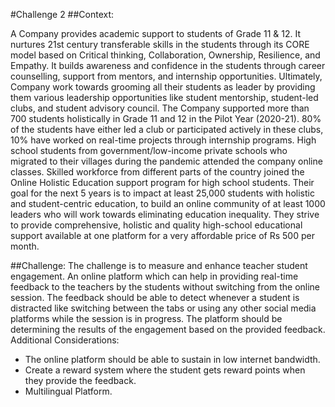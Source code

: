 #Challenge 2
##Context:

A Company provides academic support to students of Grade 11 & 12. It nurtures 21st century transferable skills in the students through its CORE model based on Critical thinking, Collaboration, Ownership, Resilience, and Empathy. It builds awareness and confidence in the students through career counselling, support from mentors, and internship opportunities. Ultimately, Company work towards grooming all their students as leader by providing them various leadership opportunities like student mentorship, student-led clubs, and student advisory council.
The Company supported more than 700 students holistically in Grade 11 and 12 in the Pilot Year (2020-21). 80% of the students have either led a club or participated actively in these clubs, 10% have worked on real-time projects through internship programs. High school students from government/low-income private schools who migrated to their villages during the pandemic attended the company online classes. Skilled workforce from different parts of the country joined the Online Holistic Education support program for high school students.
Their goal for the next 5 years is to impact at least 25,000 students with holistic and student-centric education, to build an online community of at least 1000 leaders who will work towards eliminating education inequality. They strive to provide comprehensive, holistic and quality high-school educational support available at one platform for a very affordable price of Rs 500 per month.

##Challenge:
The challenge is to measure and enhance teacher student engagement. An online platform which can help in providing real-time feedback to the teachers by the students without switching from the online session. The feedback should be able to detect whenever a student is distracted like switching between the tabs or using any other social media platforms while the session is in progress. The platform should be determining the results of the engagement based on the provided feedback.
Additional Considerations:

- The online platform should be able to sustain in low internet bandwidth.
- Create a reward system where the student gets reward points when they provide the feedback.
- Multilingual Platform.
